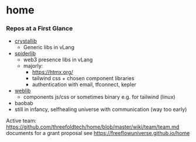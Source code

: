 # home

### Repos at a First Glance
- [crystallib](https://github.com/freeflowuniverse/crystallib)
  - Generic libs in vLang
- [spiderlib](https://github.com/freeflowuniverse/spiderlib)
  - web3 presence libs in vLang
  - majorly:
    - https://htmx.org/
    - tailwind css + chosen component libraries
    - authentication with email, tfconnect, kepler
- [weblib](https://github.com/freeflowuniverse/weblib)
   - components js/css or sometimes binary e.g. for tailwind (linux)
- baobab
 - still in infancy, selfhealing universe with communication (way too early)

Active team: https://github.com/threefoldtech/home/blob/master/wiki/team/team.md
documents for a grant proposal see https://freeflowuniverse.github.io/home 

